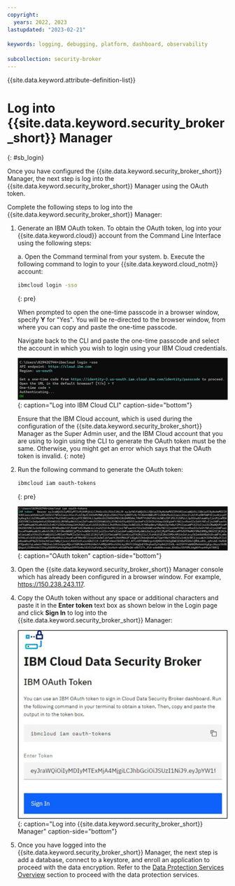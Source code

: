 ```yaml
---
copyright:
  years: 2022, 2023
lastupdated: "2023-02-21"

keywords: logging, debugging, platform, dashboard, observability

subcollection: security-broker
---
```


{{site.data.keyword.attribute-definition-list}}

# Log into {{site.data.keyword.security_broker_short}} Manager
{: #sb_login}

Once you have configured the {{site.data.keyword.security_broker_short}} Manager, the next step
is log into the {{site.data.keyword.security_broker_short}} Manager using the OAuth token.

Complete the following steps to log into the {{site.data.keyword.security_broker_short}} Manager:

1. Generate an IBM OAuth token. To obtain the OAuth token, log into your {{site.data.keyword.cloud}} account from the Command Line Interface using the following steps:

   a. Open the Command terminal from your system.
   b. Execute the following command to login to your {{site.data.keyword.cloud_notm}} account:
   ```sh
   ibmcloud login -sso
   ```
   {: pre}

   When prompted to open the one-time passcode in a browser window, specify **Y** for "Yes". You will be re-directed to the browser window, from where you can copy and paste the one-time passcode. 

   Navigate back to the CLI and paste the one-time passcode and select the account in which you wish to login using your IBM Cloud credentials. 

   ![Log into IBM Cloud CLI](../images/ibm_cli.svg){: caption="Log into IBM Cloud CLI" caption-side="bottom"}

   Ensure that the IBM Cloud account, which is used during the configuration of the {{site.data.keyword.security_broker_short}} Manager as the Super Admin user, and the IBM Cloud account that you are using to login using the CLI to generate the OAuth token must be the same. Otherwise, you might get an error which says that the OAuth token is invalid.
   {: note}
    
2. Run the following command to generate the OAuth token:
   ```sh
   ibmcloud iam oauth-tokens
   ```
   {: pre}

   ![OAuth token](../images/oauth_token.svg){: caption="OAuth token" caption-side="bottom"}

3. Open the {{site.data.keyword.security_broker_short}} Manager console which has already been configured in a browser window. For example, https://150.238.243.117.

4. Copy the OAuth token without any space or additional characters and paste it in the **Enter token** text box as shown below in the Login page and click **Sign In** to log into the {{site.data.keyword.security_broker_short}} Manager:

   ![Log into {{site.data.keyword.security_broker_short}} Manager](../images/sb_login.svg){: caption="Log into {{site.data.keyword.security_broker_short}} Manager" caption-side="bottom"}
    
5. Once you have logged into the {{site.data.keyword.security_broker_short}} Manager, the next step is add a database, connect to a keystore, and enroll an application to proceed with the data encryption. Refer to the [Data Protection Services Overview](/docs/security-broker?topic=security-broker-sb_encrypt_progress) section to proceed with the data protection services.
